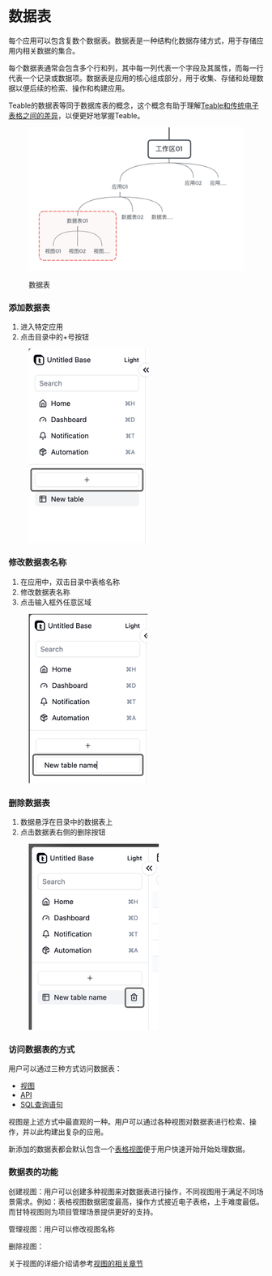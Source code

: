 # 数据表

每个应用可以包含复数个数据表。数据表是一种结构化数据存储方式，用于存储应用内相关数据的集合。

每个数据表通常会包含多个行和列，其中每一列代表一个字段及其属性，而每一行代表一个记录或数据项。数据表是应用的核心组成部分，用于收集、存储和处理数据以便后续的检索、操作和构建应用。

Teable的数据表等同于数据库表的概念，这个概念有助于理解[Teable和传统电子表格之间的差异](teable-shu-ju-biao-he-dian-zi-biao-ge-de-cha-yi.md)，以便更好地掌握Teable。

<figure><img src="../../.gitbook/assets/image (3) (1).png" alt=""><figcaption><p>数据表</p></figcaption></figure>

### 添加数据表

1. 进入特定应用
2. 点击目录中的+号按钮

<div align="left">

<figure><img src="../../.gitbook/assets/image (10).png" alt="" width="237"><figcaption></figcaption></figure>

</div>

### 修改数据表名称

1. 在应用中，双击目录中表格名称
2. 修改数据表名称
3. 点击输入框外任意区域

<div align="left">

<figure><img src="../../.gitbook/assets/image (11).png" alt="" width="235"><figcaption></figcaption></figure>

</div>

### 删除数据表

1. 数据悬浮在目录中的数据表上
2. 点击数据表右侧的删除按钮

<div align="left">

<figure><img src="../../.gitbook/assets/image (12).png" alt="" width="257"><figcaption></figcaption></figure>

</div>

### 访问数据表的方式

用户可以通过三种方式访问数据表：

* [视图](../shi-tu/)
* [API](../../gao-dai-ma-kai-fa/api/)
* [SQL查询语句](../../gao-ji-te-xing/yuan-sheng-sql.md)

视图是上述方式中最直观的一种。用户可以通过各种视图对数据表进行检索、操作，并以此构建出复杂的应用。

新添加的数据表都会默认包含一个[表格视图](../shi-tu/biao-ge-shi-tu.md)便于用户快速开始开始处理数据。

### 数据表的功能

创建视图：用户可以创建多种视图来对数据表进行操作，不同视图用于满足不同场景需求。例如：表格视图数据密度最高，操作方式接近电子表格，上手难度最低。而甘特视图则为项目管理场景提供更好的支持。

管理视图：用户可以修改视图名称

删除视图：

关于视图的详细介绍请参考[视图的相关章节](../shi-tu/)





